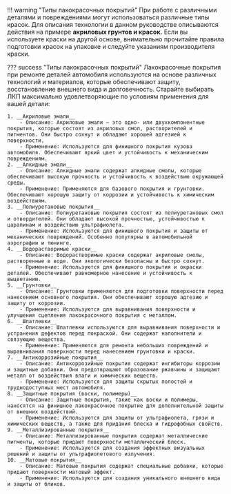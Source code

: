 !!! warning "Типы лакокрасочных покрытий"
	При работе с различными деталями и повреждениями могут использоваться различные типы красок. Для описания технологии в данном руководстве описываются действия на примере __акриловых грунтов и красок.__ Если вы используете краски на другой основе, внимательно прочитайте правила подготовки красок на упаковке и следуйте указаниям производителя краски.

??? success "Типы лакокрасочных покрытий"
	Лакокрасочные покрытия при ремонте деталей автомобиля используются на основе различных технологий и материалов, которые обеспечивают защиту, восстановление внешнего вида и долговечность. Старайте выбирать ЛКП максимально удовлетворяющие по условиям применения для вашей детали:

	1. __Акриловые эмали__
		- Описание: Акриловые эмали — это одно- или двухкомпонентные покрытия, которые состоят из акриловых смол, растворителей и пигментов. Они быстро сохнут и обладают хорошей адгезией к поверхности.
		- Применение: Используются для финишного покрытия кузова автомобиля. Обеспечивают яркий цвет и устойчивость к механическим повреждениям.
	2. __Алкидные эмали__
		- Описание: Алкидные эмали содержат алкидные смолы, которые обеспечивают высокую прочность и устойчивость к воздействию окружающей среды.
		- Применение: Применяются для базового покрытия и грунтовки. Обеспечивают хорошую защиту от коррозии и устойчивость к химическим воздействиям.
	3. __Полиуретановые покрытия__
		- Описание: Полиуретановые покрытия состоят из полиуретановых смол и отвердителей. Они обладают высокой прочностью, устойчивостью к царапинам и воздействию ультрафиолета.
		- Применение: Используются для финишного покрытия и защиты от механических повреждений. Особенно популярны в автомобильной аэрографии и тюнинге.
	4. __Водорастворимые краски__
		- Описание: Водорастворимые краски содержат акриловые смолы, растворенные в воде. Они экологически безопасны и быстро сохнут.
	    - Применение: Используются для финишного покрытия и окраски деталей. Обеспечивают равномерное нанесение и устойчивость к выцветанию.
	5. __Грунтовки__
		- Описание: Грунтовки применяются для подготовки поверхности перед нанесением основного покрытия. Они обеспечивают хорошую адгезию и защиту от коррозии.
		- Применение: Используются для выравнивания поверхности и улучшения сцепления лакокрасочного покрытия с металлом.
	6. __Шпатлевки__
		- Описание: Шпатлевки используются для выравнивания поверхности и устранения дефектов перед покраской. Они содержат наполнители и связующие вещества.
		- Применение: Применяются для ремонта небольших повреждений и выравнивания поверхности перед нанесением грунтовки и краски.
	7. __Антикоррозийные покрытия__
		- Описание: Антикоррозийные покрытия содержат ингибиторы коррозии и защитные добавки. Они предотвращают образование ржавчины и защищают металл от воздействия влаги и химических веществ.
		- Применение: Используются для защиты скрытых полостей и труднодоступных мест автомобиля.
	8. __Защитные покрытия (воски, полимеры)__
		- Описание: Защитные покрытия, такие как воски и полимеры, наносятся на финишное лакокрасочное покрытие для дополнительной защиты от внешних воздействий.
		- Применение: Используются для защиты от ультрафиолета, грязи и химических веществ, а также для придания блеска и гидрофобных свойств.
	9. __Металлизированные покрытия__
		- Описание: Металлизированные покрытия содержат металлические пигменты, которые придают поверхности металлический блеск.
		- Применение: Используются для создания эффектных визуальных решений и защиты от ультрафиолетового излучения.
	10. __Матовые покрытия__
		- Описание: Матовые покрытия содержат специальные добавки, которые придают поверхности матовый эффект.
		- Применение: Используются для создания уникального внешнего вида и защиты от бликов.
